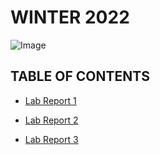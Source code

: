 # **WINTER 2022**

![Image](https://external-content.duckduckgo.com/iu/?u=http%3A%2F%2Fwallpapercave.com%2Fwp%2FYQ9Usfh.jpg&f=1&nofb=1)

## **TABLE OF CONTENTS**
* [Lab Report 1](https://ayoung001.github.io/cse15l-lab-reports/LAB%201/lab-report-1-week-2.html)

* [Lab Report 2](https://ayoung001.github.io/cse15l-lab-reports/LAB%202/lab-report-2-week-4.html)

* [Lab Report 3](https://ayoung001.github.io/cse15l-lab-reports/LAB%203/lab-report-3-week-6.html)
